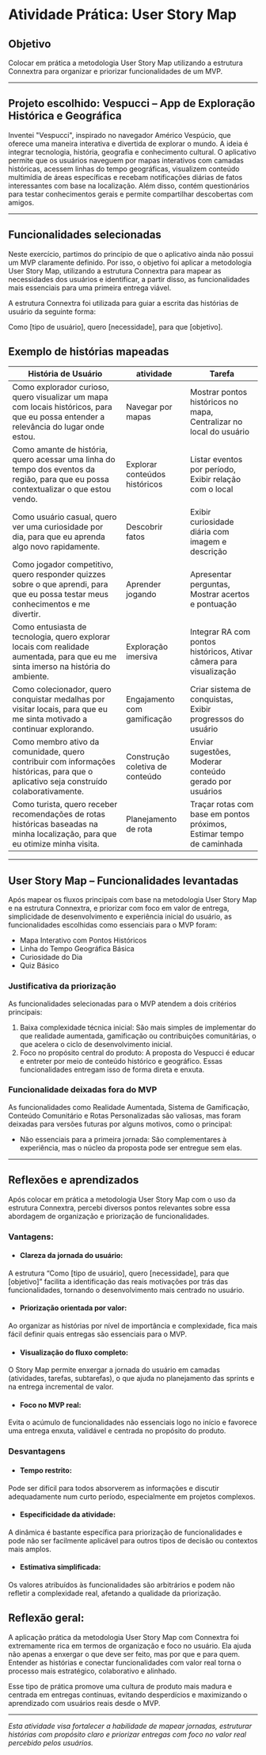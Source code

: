 # Atividade Prática: User Story Map

## Objetivo  
Colocar em prática a metodologia User Story Map utilizando a estrutura Connextra para organizar e priorizar funcionalidades de um MVP.

---

## Projeto escolhido: Vespucci – App de Exploração Histórica e Geográfica

 Inventei "Vespucci", inspirado no navegador Américo Vespúcio, que oferece uma maneira interativa e divertida de explorar o mundo. A ideia é integrar tecnologia, história, geografia e conhecimento cultural. O aplicativo permite que os usuários naveguem por mapas interativos com camadas históricas, acessem linhas do tempo geográficas, visualizem conteúdo multimídia de áreas específicas e recebam notificações diárias de fatos interessantes com base na localização. Além disso, contém questionários para testar conhecimentos gerais e permite compartilhar descobertas com amigos.

---

## Funcionalidades selecionadas  

Neste exercício, partimos do princípio de que o aplicativo ainda não possui um MVP claramente definido. Por isso, o objetivo foi aplicar a metodologia User Story Map, utilizando a estrutura Connextra para mapear as necessidades dos usuários e identificar, a partir disso, as funcionalidades mais essenciais para uma primeira entrega viável.

A estrutura Connextra foi utilizada para guiar a escrita das histórias de usuário da seguinte forma:

Como [tipo de usuário], quero [necessidade], para que [objetivo].

## Exemplo de histórias mapeadas

| História de Usuário | atividade | Tarefa |
|---|---|---|
|Como explorador curioso, quero visualizar um mapa com locais históricos, para que eu possa entender a relevância do lugar onde estou.|Navegar por mapas	|Mostrar pontos históricos no mapa, Centralizar no local do usuário
|Como amante de história, quero acessar uma linha do tempo dos eventos da região, para que eu possa contextualizar o que estou vendo.	|Explorar conteúdos históricos	|Listar eventos por período, Exibir relação com o local
|Como usuário casual, quero ver uma curiosidade por dia, para que eu aprenda algo novo rapidamente.	|Descobrir fatos|Exibir curiosidade diária com imagem e descrição
|Como jogador competitivo, quero responder quizzes sobre o que aprendi, para que eu possa testar meus conhecimentos e me divertir.	|Aprender jogando		|Apresentar perguntas, Mostrar acertos e pontuação|
|Como entusiasta de tecnologia, quero explorar locais com realidade aumentada, para que eu me sinta imerso na história do ambiente.	|Exploração imersiva	|Integrar RA com pontos históricos, Ativar câmera para visualização	|
|Como colecionador, quero conquistar medalhas por visitar locais, para que eu me sinta motivado a continuar explorando.	|Engajamento com gamificação	|Criar sistema de conquistas, Exibir progressos do usuário
|Como membro ativo da comunidade, quero contribuir com informações históricas, para que o aplicativo seja construído colaborativamente.	|Construção coletiva de conteúdo	|Enviar sugestões, Moderar conteúdo gerado por usuários
|Como turista, quero receber recomendações de rotas históricas baseadas na minha localização, para que eu otimize minha visita.	|Planejamento de rota	|Traçar rotas com base em pontos próximos, Estimar tempo de caminhada

---

## User Story Map – Funcionalidades levantadas
Após mapear os fluxos principais com base na metodologia User Story Map e na estrutura Connextra, e priorizar com foco em valor de entrega, simplicidade de desenvolvimento e experiência inicial do usuário, as funcionalidades escolhidas como essenciais para o MVP foram:

* Mapa Interativo com Pontos Históricos
* Linha do Tempo Geográfica Básica
* Curiosidade do Dia
* Quiz Básico

### Justificativa da priorização

As funcionalidades selecionadas para o MVP atendem a dois critérios principais:

1. Baixa complexidade técnica inicial: São mais simples de implementar do que realidade aumentada, gamificação ou contribuições comunitárias, o que acelera o ciclo de desenvolvimento inicial.
2. Foco no propósito central do produto: A proposta do Vespucci é educar e entreter por meio de conteúdo histórico e geográfico. Essas funcionalidades entregam isso de forma direta e enxuta.
 ### Funcionalidade deixadas fora do MVP

As funcionalidades como Realidade Aumentada, Sistema de Gamificação, Conteúdo Comunitário e Rotas Personalizadas são valiosas, mas foram deixadas para versões futuras por alguns motivos, como o principal:

* Não essenciais para a primeira jornada: São complementares à experiência, mas o núcleo da proposta pode ser entregue sem elas.



---

## Reflexões e aprendizados  
Após colocar em prática a metodologia User Story Map com o uso da estrutura Connextra, percebi diversos pontos relevantes sobre essa abordagem de organização e priorização de funcionalidades.

### Vantagens:

* #### Clareza da jornada do usuário: 
A estrutura “Como [tipo de usuário], quero [necessidade], para que [objetivo]” facilita a identificação das reais motivações por trás das funcionalidades, tornando o desenvolvimento mais centrado no usuário.

* #### Priorização orientada por valor:
 Ao organizar as histórias por nível de importância e complexidade, fica mais fácil definir quais entregas são essenciais para o MVP.

* #### Visualização do fluxo completo: 
O Story Map permite enxergar a jornada do usuário em camadas (atividades, tarefas, subtarefas), o que ajuda no planejamento das sprints e na entrega incremental de valor.

* #### Foco no MVP real:
 Evita o acúmulo de funcionalidades não essenciais logo no início e favorece uma entrega enxuta, validável e centrada no propósito do produto.

### Desvantagens
* #### Tempo restrito:
 Pode ser difícil para todos absorverem as informações e discutir adequadamente num curto período, especialmente em projetos complexos.

* #### Especificidade da atividade:
 A dinâmica é bastante específica para priorização de funcionalidades e pode não ser facilmente aplicável para outros tipos de decisão ou contextos mais amplos.

* #### Estimativa simplificada: 
Os valores atribuídos às funcionalidades são arbitrários e podem não refletir a complexidade real, afetando a qualidade da priorização.

Reflexão geral:
---

A aplicação prática da metodologia User Story Map com Connextra foi extremamente rica em termos de organização e foco no usuário. Ela ajuda não apenas a enxergar o que deve ser feito, mas por que e para quem. Entender as histórias e conectar funcionalidades com valor real torna o processo mais estratégico, colaborativo e alinhado.

Esse tipo de prática promove uma cultura de produto mais madura e centrada em entregas contínuas, evitando desperdícios e maximizando o aprendizado com usuários reais desde o MVP.

---

*Esta atividade visa fortalecer a habilidade de mapear jornadas, estruturar histórias com propósito claro e priorizar entregas com foco no valor real percebido pelos usuários.*
